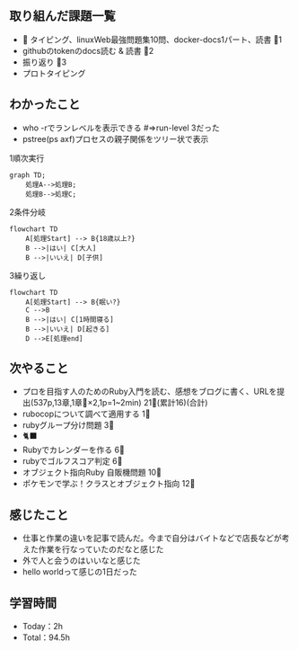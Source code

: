 
## 取り組んだ課題一覧

- :construction: タイピング、linuxWeb最強問題集10問、docker-docs1パート、読書 :tomato:1
- githubのtokenのdocs読む & 読書 :tomato:2
- 振り返り :tomato:3
- プロトタイピング

## わかったこと

- who -rでランレベルを表示できる #=>run-level 3だった
- pstree(ps axf)プロセスの親子関係をツリー状で表示

1順次実行

```mermaid
graph TD;
    処理A-->処理B;
    処理B-->処理C;
```

2条件分岐

```mermaid
flowchart TD
    A[処理Start] --> B{18歳以上?}
    B -->|はい| C[大人]
    B -->|いいえ| D[子供]
```

3繰り返し

```mermaid
flowchart TD
    A[処理Start] --> B{眠い?}
    C -->B
    B -->|はい| C[1時間寝る]
    B -->|いいえ| D[起きる]
    D -->E[処理end]
```

## 次やること

- プロを目指す人のためのRuby入門を読む、感想をブログに書く、URLを提出(537p,13章,1章:tomato:×2,1p=1~2min) 21:tomato:(累計16)(合計)
- rubocopについて調べて適用する 1:tomato:
- rubyグループ分け問題 3:tomato:
- :black_cat:
- Rubyでカレンダーを作る 6:tomato:
- rubyでゴルフスコア判定 6:tomato:
- オブジェクト指向Ruby 自販機問題 10:tomato:
- ポケモンで学ぶ！クラスとオブジェクト指向 12:tomato:

## 感じたこと

- 仕事と作業の違いを記事で読んだ。今まで自分はバイトなどで店長などが考えた作業を行なっていたのだなと感じた
- 外で人と会うのはいいなと感じた
- hello worldって感じの1日だった

## 学習時間

- Today：2h
- Total：94.5h
